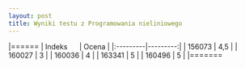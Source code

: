 ```yaml
---
layout: post
title: Wyniki testu z Programowania nieliniowego 
---
```


|======
| Indeks &nbsp;&nbsp;&nbsp;&nbsp; | Ocena |
|:---------|---------:|
| 156073 |  4,5 |
| 160027 |	3 |
| 160036 |	4 |
| 163341 |	5 |
| 160496 |	5 |
|=======
